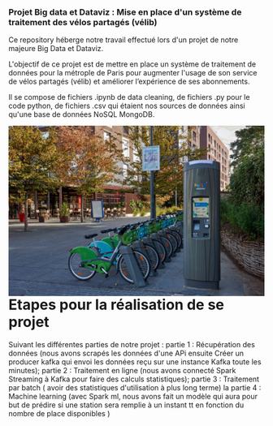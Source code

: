 ### Projet Big data et Dataviz : Mise en place d'un système de traitement des vélos partagés (vélib) 

Ce repository héberge notre travail effectué lors d'un projet de notre majeure Big Data et Dataviz.

L'objectif de ce projet est de mettre en place un système de traitement de données pour la métrople de Paris pour augmenter l'usage de son service de vélos partagés (vélib) et améliorer l’expérience de ses abonnements.

Il se compose de fichiers .ipynb de data cleaning, de fichiers .py pour le code python, de fichiers .csv  qui étaient nos sources de données ainsi qu'une base de données NoSQL MongoDB.

<img align="left" src="/Images/station_velib.jpg"/>
<br />

# Etapes pour la réalisation de se projet
<!-- BLOG-POST-LIST:START -->
Suivant les différentes parties de notre projet :
partie 1 : Récupération des données (nous avons scrapés les données d'une APi ensuite Créer un producer kafka qui envoi les données reçu sur une instance Kafka toute les minutes); 
partie 2 : Traitement en ligne (nous avons connecté Spark Streaming à Kafka pour faire des calculs statistiques); 
partie 3 : Traitement par batch ( avoir des statistiques d'utilisation à plus long terme)
la partie 4 : Machine learning (avec Spark ml, nous avons fait un modèle qui aura pour but de prédire si une station sera remplie à un instant tt en fonction du nombre de place disponibles )

<!-- BLOG-POST-LIST:END -->



